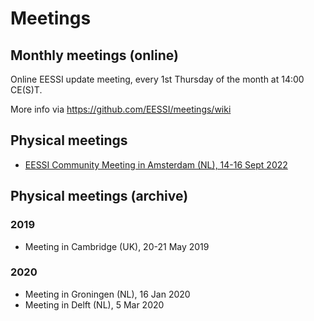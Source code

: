 # Meetings

## Monthly meetings (online)

Online EESSI update meeting, every 1st Thursday of the month at 14:00 CE(S)T.

More info via https://github.com/EESSI/meetings/wiki

## Physical meetings

* [EESSI Community Meeting in Amsterdam (NL), 14-16 Sept 2022](meetings/2022-09-amsterdam.md)

## Physical meetings (archive)

### 2019

* Meeting in Cambridge (UK), 20-21 May 2019

### 2020

* Meeting in Groningen (NL), 16 Jan 2020
* Meeting in Delft (NL), 5 Mar 2020
